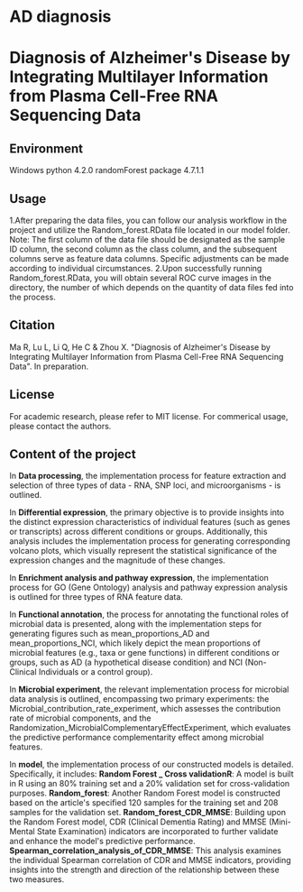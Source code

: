 # AD diagnosis
Diagnosis of Alzheimer's Disease by Integrating Multilayer Information from Plasma Cell-Free RNA Sequencing Data
===

Environment
---
Windows
python 4.2.0
randomForest package 4.7.1.1

Usage
---
1.After preparing the data files, you can follow our analysis workflow in the project and utilize the Random_forest.RData file located in our model folder. Note: The first column of the data file should be designated as the sample ID column, the second column as the class column, and the subsequent columns serve as feature data columns. Specific adjustments can be made according to individual circumstances.
2.Upon successfully running Random_forest.RData, you will obtain several ROC curve images in the directory, the number of which depends on the quantity of data files fed into the process.

Citation
---
Ma R, Lu L, Li Q, He C & Zhou X. "Diagnosis of Alzheimer's Disease by Integrating Multilayer Information from Plasma Cell-Free RNA Sequencing Data". In preparation.

License
---
For academic research, please refer to MIT license.
For commerical usage, please contact the authors.

Content of the project
---
In __Data processing__, the implementation process for feature extraction and selection of three types of data - RNA, SNP loci, and microorganisms - is outlined.

In __Differential expression__, the primary objective is to provide insights into the distinct expression characteristics of individual features (such as genes or transcripts) across different conditions or groups. Additionally, this analysis includes the implementation process for generating corresponding volcano plots, which visually represent the statistical significance of the expression changes and the magnitude of these changes.

In __Enrichment analysis and pathway expression__, the implementation process for GO (Gene Ontology) analysis and pathway expression analysis is outlined for three types of RNA feature data.

In __Functional annotation__, the process for annotating the functional roles of microbial data is presented, along with the implementation steps for generating figures such as mean_proportions_AD and mean_proportions_NCI, which likely depict the mean proportions of microbial features (e.g., taxa or gene functions) in different conditions or groups, such as AD (a hypothetical disease condition) and NCI (Non-Clinical Individuals or a control group).

In __Microbial experiment__, the relevant implementation process for microbial data analysis is outlined, encompassing two primary experiments: the Microbial_contribution_rate_experiment, which assesses the contribution rate of microbial components, and the Randomization_MicrobialComplementaryEffectExperiment, which evaluates the predictive performance complementarity effect among microbial features.

In __model__, the implementation process of our constructed models is detailed. Specifically, it includes:
    __Random Forest _ Cross validationR__: A model is built in R using an 80% training set and a 20% validation set for cross-validation purposes.
    __Random_forest__: Another Random Forest model is constructed based on the article's specified 120 samples for the training set and 208 samples for the validation set.
    __Random_forest_CDR_MMSE__: Building upon the Random Forest model, CDR (Clinical Dementia Rating) and MMSE (Mini-Mental State Examination) indicators are incorporated to further validate and enhance the model's predictive performance.
    __Spearman_correlation_analysis_of_CDR_MMSE__: This analysis examines the individual Spearman correlation of CDR and MMSE indicators, providing insights into the strength and direction of the relationship between these two measures.

